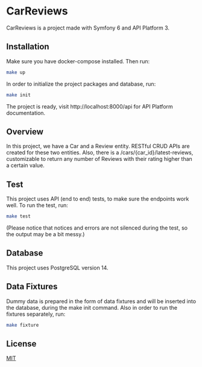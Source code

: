 # CarReviews
CarReviews is a project made with Symfony 6 and API Platform 3.

## Installation

Make sure you have docker-compose installed. Then run:

```bash
make up
```
In order to initialize the project packages and database, run:

```bash
make init
```

The project is ready, visit http://localhost:8000/api for API Platform documentation.

## Overview

In this project, we have a Car and a Review entity. RESTful CRUD APIs are created for these two entities. Also, there is a /cars/{car_id}/latest-reviews, customizable to return any number of Reviews with their rating higher than a certain value.

## Test

This project uses API (end to end) tests, to make sure the endpoints work well. To run the test, run:

```bash
make test
```

(Please notice that notices and errors are not silenced during the test, so the output may be a bit messy.)

## Database

This project uses PostgreSQL version 14.

## Data Fixtures

Dummy data is prepared in the form of data fixtures and will be inserted into the database, during the make init command. Also in order to run the fixtures separately, run:

```bash
make fixture
```

## License

[MIT](https://choosealicense.com/licenses/mit/)
